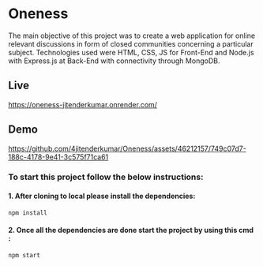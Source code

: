 # Oneness
The main objective of this project was to create a web application for online relevant discussions in form of closed communities concerning a particular subject. Technologies used were HTML, CSS, JS for Front-End and Node.js with Express.js at Back-End with connectivity through MongoDB.

## Live
https://oneness-jitenderkumar.onrender.com/

## Demo
https://github.com/4jitenderkumar/Oneness/assets/46212157/749c07d7-188c-4178-9e41-3c575f71ca61


### To start this project follow the below instructions:
#### 1. After cloning to local please install the dependencies: 
```
npm install
```
#### 2. Once all  the dependencies are done start the project by using this cmd : 
```
npm start
```


